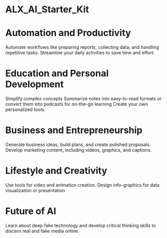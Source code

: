 # ALX_AI_Starter_Kit
# Automation and Productivity
Automate workflows like preparing reports, collecting data, and handling repetitive tasks.
Streamline your daily activities to save time and effort.
# Education and Personal Development
Simplify complex concepts
Summarize notes into easy-to-read formats or convert them into podcasts for on-the-go learning
Create your own personalized tools.
# Business and Entrepreneurship
Generate business ideas, build plans, and create polished proposals.
Develop marketing content, including videos, graphics, and captions.
# Lifestyle and Creativity
Use tools for video and animation creation.
Design info-graphics for data visualization or presentation
# Future of AI
Learn about deep fake technology and develop critical thinking skills to discern real and fake media online.
